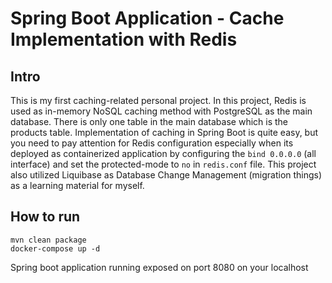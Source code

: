 # Spring Boot Application - Cache Implementation with Redis

## Intro

This is my first caching-related personal project. In this project, Redis is used as in-memory NoSQL caching method with PostgreSQL as the main database. There
is only one table in the main database which is the products table. Implementation of caching in Spring Boot is quite easy, but you need to pay attention
for Redis configuration especially when its deployed as containerized application by configuring the `bind 0.0.0.0` (all interface) and set the protected-mode
to `no` in `redis.conf` file. This project also utilized Liquibase as Database Change Management (migration things) as a learning material for myself.

## How to run

```
mvn clean package
docker-compose up -d
```

Spring boot application running exposed on port 8080 on your localhost
